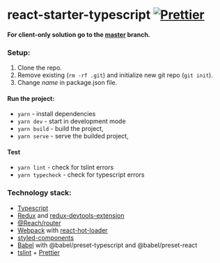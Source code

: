 # react-starter-typescript [![Prettier][prettier]][prettier] #

#### For client-only solution go to the [master](https://github.com/Tomekmularczyk/react-starter/tree/master) branch.

### Setup:

1. Clone the repo.
2. Remove existing (`rm -rf .git`) and initialize new git repo (`git init`).
3. Change *name* in package.json file.

#### Run the project:
* `yarn` - install dependencies
* `yarn dev` - start in development mode
* `yarn build` - build the project,
* `yarn serve` - serve the builded project,

#### Test
* `yarn lint` - check for tslint errors
* `yarn typecheck` - check for typescript errors

### Technology stack: ###
* [Typescript](https://www.typescriptlang.org/index.html)
* [Redux](https://redux.js.org/) and [redux-devtools-extension](https://github.com/zalmoxisus/redux-devtools-extension)
* [@Reach/router](https://reach.tech/router)
* [Webpack](https://webpack.js.org/) with [react-hot-loader](http://gaearon.github.io/react-hot-loader/)
* [styled-components](https://www.styled-components.com/)
* [Babel](https://babeljs.io/) with @babel/preset-typescript and @babel/preset-react
* [tslint](https://palantir.github.io/tslint/) + [Prettier](https://prettier.io/)

[prettier]: https://img.shields.io/badge/code_style-prettier-ff69b4.svg?style=flat-square
